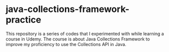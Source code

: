 # java-collections-framework-practice
This repository is a series of codes that I experimented with while learning a course in Udemy. The course is about Java Collections Framework to improve my proficiency to use the Collections API in Java.
